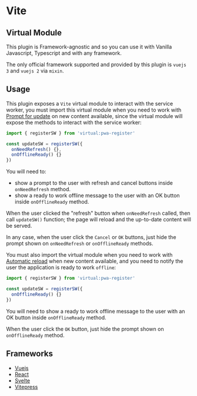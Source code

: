 # Vite 

## Virtual Module

This plugin is Framework-agnostic and so you can use it with Vanilla Javascript, Typescript and with any framework.

The only official framework supported and provided by this plugin is `vuejs 3` and `vuejs 2` via `mixin`.

## Usage

This plugin exposes a `Vite` virtual module to interact with the service worker, you must import this virtual module 
when you need to work with [Prompt for update](/guide/prompt-for-update.html) on new content available, since the 
virtual module will expose the methods to interact with the service worker:

```ts
import { registerSW } from 'virtual:pwa-register'

const updateSW = registerSW({
  onNeedRefresh() {},
  onOfflineReady() {}
})
```

You will need to:
- show a prompt to the user with refresh and cancel buttons inside `onNeedRefresh` method.
- show a ready to work offline message to the user with an OK button inside `onOfflineReady` method.

When the user clicked the "refresh" button when `onNeedRefresh` called, then call `updateSW()` function; the page will
reload and the up-to-date content will be served.

In any case, when the user click the `Cancel` or `OK` buttons, just hide the prompt shown on `onNeedRefresh` or
`onOfflineReady` methods.

You must also import the virtual module when you need to work with [Automatic reload](/guide/auto-update.html) when new
content available, and you need to notify the user the application is ready to work `offline`:

```ts
import { registerSW } from 'virtual:pwa-register'

const updateSW = registerSW({
  onOfflineReady() {}
})
```

You will need to show a ready to work offline message to the user with an OK button inside `onOfflineReady` method.

When the user click the `OK` button, just hide the prompt shown on `onOfflineReady` method.

## Frameworks

- [Vuejs](/frameworks/vue)
- [React](/frameworks/react)
- [Svelte](/frameworks/svelte)
- [Vitepress](/frameworks/vitepress)
